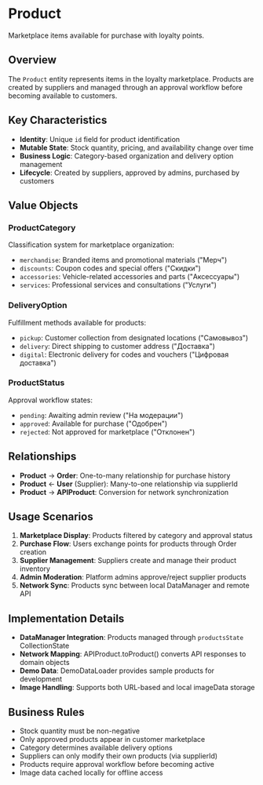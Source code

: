 # Product

Marketplace items available for purchase with loyalty points.

## Overview

The `Product` entity represents items in the loyalty marketplace. Products are created by suppliers and managed through an approval workflow before becoming available to customers.

## Key Characteristics

- **Identity**: Unique `id` field for product identification
- **Mutable State**: Stock quantity, pricing, and availability change over time
- **Business Logic**: Category-based organization and delivery option management
- **Lifecycle**: Created by suppliers, approved by admins, purchased by customers

## Value Objects

### ProductCategory
Classification system for marketplace organization:
- `merchandise`: Branded items and promotional materials ("Мерч")
- `discounts`: Coupon codes and special offers ("Скидки")
- `accessories`: Vehicle-related accessories and parts ("Аксессуары")
- `services`: Professional services and consultations ("Услуги")

### DeliveryOption
Fulfillment methods available for products:
- `pickup`: Customer collection from designated locations ("Самовывоз")
- `delivery`: Direct shipping to customer address ("Доставка")
- `digital`: Electronic delivery for codes and vouchers ("Цифровая доставка")

### ProductStatus
Approval workflow states:
- `pending`: Awaiting admin review ("На модерации")
- `approved`: Available for purchase ("Одобрен")
- `rejected`: Not approved for marketplace ("Отклонен")

## Relationships

- **Product** → **Order**: One-to-many relationship for purchase history
- **Product** ← **User** (Supplier): Many-to-one relationship via supplierId
- **Product** → **APIProduct**: Conversion for network synchronization

## Usage Scenarios

1. **Marketplace Display**: Products filtered by category and approval status
2. **Purchase Flow**: Users exchange points for products through Order creation
3. **Supplier Management**: Suppliers create and manage their product inventory
4. **Admin Moderation**: Platform admins approve/reject supplier products
5. **Network Sync**: Products sync between local DataManager and remote API

## Implementation Details

- **DataManager Integration**: Products managed through `productsState` CollectionState
- **Network Mapping**: APIProduct.toProduct() converts API responses to domain objects
- **Demo Data**: DemoDataLoader provides sample products for development
- **Image Handling**: Supports both URL-based and local imageData storage

## Business Rules

- Stock quantity must be non-negative
- Only approved products appear in customer marketplace
- Category determines available delivery options
- Suppliers can only modify their own products (via supplierId)
- Products require approval workflow before becoming active
- Image data cached locally for offline access